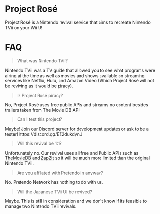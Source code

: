 # Project Rosé

Project Rosé is a Nintendo revival service that aims to recreate Nintendo TVii on your Wii U!

# FAQ

> What was Nintendo TVii?

Nintendo TVii was a TV guide that allowed you to see what programs were airing at the time as well as movies and shows available on streaming services like Netflix, Hulu, and Amazon Video (Which Project Rosé will not be reviving as it would be piracy).

> Is Project Rosé piracy?

No, Project Rosé uses free public APIs and streams no content besides trailers taken from The Movie DB API.

> Can I test this project?

Maybe! Join our Discord server for development updates or ask to be a tester! https://discord.gg/EZ2dukdynU

> Will this revival be 1:1?

Unfortunately no. Our revival uses all free and Public APIs such as [TheMovieDB](https://www.themoviedb.org/) and [Zap2It](https://tvlistings.zap2it.com/) so it will be much more limited than the original Nintendo TVii.

> Are you affilated with Pretendo in anyway?

No. Pretendo Network has nothing to do with us.

> Will the Japanese TVii UI be revived?

Maybe. This is still in consideration and we don't know if its feasible to manage two Nintendo TVii revivals.

